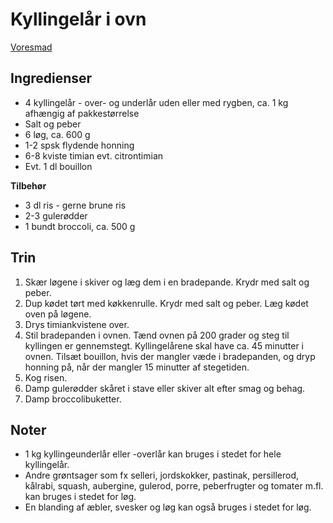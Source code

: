 # Kyllingelår i ovn
[Voresmad](https://voresmad.dk/opskrifter/ovnbagte-hele-kyllingelaar-med-honning-loeg-og-timian)

## Ingredienser
- 4 kyllingelår - over- og underlår uden eller med rygben, ca. 1 kg afhængig af pakkestørrelse
- Salt og peber
- 6 løg, ca. 600 g 
- 1-2 spsk flydende honning
- 6-8 kviste timian evt. citrontimian
- Evt. 1 dl bouillon

**Tilbehør**
- 3 dl ris - gerne brune ris
- 2-3 gulerødder
- 1 bundt broccoli, ca. 500 g

## Trin
1. Skær løgene i skiver og læg dem i en bradepande. Krydr med salt og peber.
2. Dup kødet tørt med køkkenrulle. Krydr med salt og peber. Læg kødet oven på løgene.
3. Drys timiankvistene over.
4. Stil bradepanden i ovnen. Tænd ovnen på 200 grader og steg til kyllingen er gennemstegt. Kyllingelårene skal have ca. 45 minutter i ovnen. Tilsæt bouillon, hvis der mangler væde i bradepanden, og dryp honning på, når der mangler 15 minutter af stegetiden.
5. Kog risen.
6. Damp gulerødder skåret i stave eller skiver alt efter smag og behag.
7. Damp broccolibuketter.

## Noter
- 1 kg kyllingeunderlår eller -overlår kan bruges i stedet for hele kyllingelår.
- Andre grøntsager som fx selleri, jordskokker, pastinak, persillerod, kålrabi, squash, aubergine, gulerod, porre, peberfrugter og tomater m.fl. kan bruges i stedet for løg.
- En blanding af æbler, svesker og løg kan også bruges i stedet for løg.